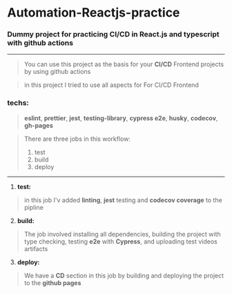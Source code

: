 # Automation-Reactjs-practice

### Dummy project for practicing CI/CD in React.js and typescript with github actions

---
> You can use this project as the basis for your **CI/CD** Frontend projects by using github actions

> in this project I tried to use all aspects for For CI/CD Frontend

### **techs**:
> **eslint**, **prettier**, **jest**, **testing-library**, **cypress e2e**, **husky**, **codecov**, **gh-pages**

> There are three jobs in this workflow: 
> 1. test
> 2. build
> 3. deploy

---
1. **test:**
> in this job I'v added **linting**, **jest** testing and **codecov coverage** to the pipline

2. **build:**
> The job involved installing all dependencies, building the project with type checking, testing **e2e** with **Cypress**, and uploading test videos artifacts

3. **deploy:**
> We have a **CD** section in this job by building and deploying the project to the **github pages**